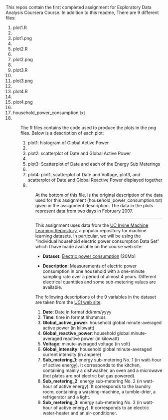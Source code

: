 This repos contain the first completed assignment for Exploratory Data Analysis Coursera Course. In addition to this readme, There
are 9 different files:

<ol>
<li>plot1.R<li>
<li>plot1.png<li>
<li>plot2.R<li>
<li>plot2.png<li>
<li>plot3.R<li>
<li>plot3.png<li>
<li>plot4.R<li>
<li>plot4.png<li>
<li>household_power_consumption.txt<li>
<ol>

The R files contains the code used to produce the plots in the png files. Below is a description of each plot:

<ol>
<li>plot1: histogram of Global Active Power<li>
<li>plot2: scatterplot of Date and Global Active Power<li>
<li>plot3: Scatterplot of Date and each of the Energy Sub Meterings<li>
<li>plot4: plot1, scatterplot of Date and Voltage, plot3, and scatterplot of Date and Global Reactive Power displayed together<li>
<ol>

At the bottom of this file, is the original description of the data used for this assignment (household_power_consumption.txt)
given in the assignment description. The data in the plots represent data from two days in February 2007.


-------------------------------------------------------------------------------------------------------------------------------------
This assignment uses data from
the <a href="http://archive.ics.uci.edu/ml/">UC Irvine Machine
Learning Repository</a>, a popular repository for machine learning
datasets. In particular, we will be using the "Individual household
electric power consumption Data Set" which I have made available on
the course web site:


* <b>Dataset</b>: <a href="https://d396qusza40orc.cloudfront.net/exdata%2Fdata%2Fhousehold_power_consumption.zip">Electric power consumption</a> [20Mb]

* <b>Description</b>: Measurements of electric power consumption in
one household with a one-minute sampling rate over a period of almost
4 years. Different electrical quantities and some sub-metering values
are available.


The following descriptions of the 9 variables in the dataset are taken
from
the <a href="https://archive.ics.uci.edu/ml/datasets/Individual+household+electric+power+consumption">UCI
web site</a>:

<ol>
<li><b>Date</b>: Date in format dd/mm/yyyy </li>
<li><b>Time</b>: time in format hh:mm:ss </li>
<li><b>Global_active_power</b>: household global minute-averaged active power (in kilowatt) </li>
<li><b>Global_reactive_power</b>: household global minute-averaged reactive power (in kilowatt) </li>
<li><b>Voltage</b>: minute-averaged voltage (in volt) </li>
<li><b>Global_intensity</b>: household global minute-averaged current intensity (in ampere) </li>
<li><b>Sub_metering_1</b>: energy sub-metering No. 1 (in watt-hour of active energy). It corresponds to the kitchen, containing mainly a dishwasher, an oven and a microwave (hot plates are not electric but gas powered). </li>
<li><b>Sub_metering_2</b>: energy sub-metering No. 2 (in watt-hour of active energy). It corresponds to the laundry room, containing a washing-machine, a tumble-drier, a refrigerator and a light. </li>
<li><b>Sub_metering_3</b>: energy sub-metering No. 3 (in watt-hour of active energy). It corresponds to an electric water-heater and an air-conditioner.</li>
</ol>

